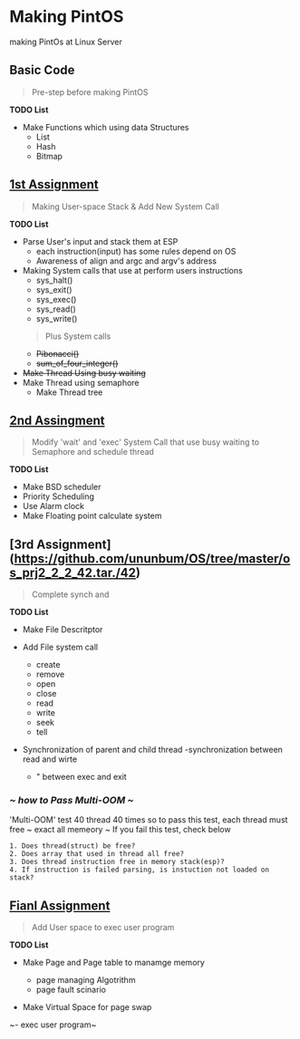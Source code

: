 # Making PintOS
making PintOs at Linux Server

## Basic Code
> Pre-step before making PintOS

**TODO List**
- Make Functions which using data Structures
  - List
  - Hash
  - Bitmap

## [1st Assignment](https://github.com/ununbum/OS/tree/master/os_prj1_42.tar/42)
> Making User-space Stack & Add New System Call

**TODO List**
- Parse User's input and stack them at ESP
  - each instruction(input) has some rules depend on OS
  - Awareness of align and argc and argv's address
- Making System calls that use at perform users instructions
  - sys_halt()
  - sys_exit()
  - sys_exec()
  - sys_read()
  - sys_write()
  > Plus System calls
  - ~~Pibonacci()~~
  - ~~sum_of_four_integer()~~
- ~~Make Thread Using busy waiting~~
- Make Thread using semaphore 
  - Make Thread tree



## [2nd Assingment](https://github.com/ununbum/OS/tree/master/os_prj1_2_42.tar/42)
> Modify 'wait' and  'exec' System Call that use busy waiting to Semaphore and schedule thread

**TODO List**
- Make BSD scheduler 
- Priority Scheduling
- Use Alarm clock
- Make Floating point calculate system


## [3rd Assignment] (https://github.com/ununbum/OS/tree/master/os_prj2_2_2_42.tar./42)
> Complete synch and 

**TODO List**
- Make File Descritptor
- Add File system call
	- create
	- remove
	- open
	- close
	- read
	- write
	- seek
	- tell

- Synchronization of parent and child thread
	-synchronization between read and wirte
	-	"	 between exec and exit

### *~ how to Pass Multi-OOM ~*
'Multi-OOM' test 40 thread 40 times
so to pass this test, each thread must free ~ exact all memeory ~
If you fail this test, check below 

	1. Does thread(struct) be free?
	2. Does array that used in thread all free?
	3. Does thread instruction free in memory stack(esp)?
	4. If instruction is failed parsing, is instuction not loaded on stack?

## [Fianl Assignment](https://github.com/ununbum/OS/tree/master/os_prj3_42.tar/42)
> Add User space to exec user program

**TODO List**
- Make Page and Page table to manamge memory
	- page managing Algotrithm
	- page fault scinario

- Make Virtual Space for page swap

~- exec user program~





